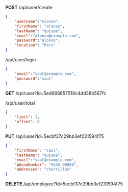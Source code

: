 
**POST**
/api/user/create
```json
{
	"username":"alonso",
	"firstName": "alonso",
	"lastName": "quispe",
	"email":"alonso@example.com",
	"password":"alonso",
	"location": "Peru"
}
```

/api/user/login
```json
{
	"email":"saul@example.com",
	"password":"saul"
}
```

**GET**
/api/user?Id=5ed988657518c4dd38b567fc


/api/user/total
```json
{
	"limit": 1,
	"offset": 0
}
```

**PUT**
/api/user?Id=5ecbf37c29bb3ef231594f75
```json
{
	"firstName": "saul",
	"lastName": "quispe",
	"email":"saul@example.com",
	"phoneNumber": "9445-98989",
	"addresses": "chorrillos"
}
```

**DELETE**
/api/employee?Id=5ecbf37c29bb3ef231594f75


